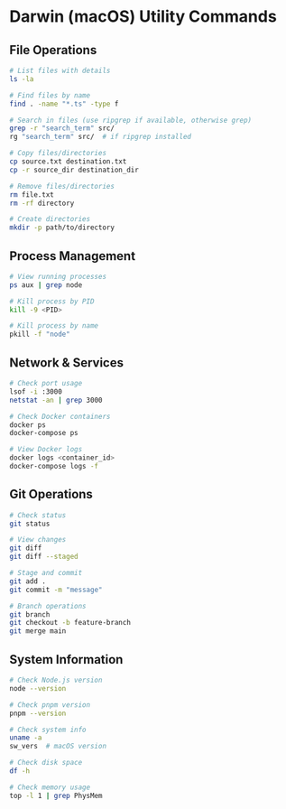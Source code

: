 # Darwin (macOS) Utility Commands

## File Operations
```bash
# List files with details
ls -la

# Find files by name
find . -name "*.ts" -type f

# Search in files (use ripgrep if available, otherwise grep)
grep -r "search_term" src/
rg "search_term" src/  # if ripgrep installed

# Copy files/directories
cp source.txt destination.txt
cp -r source_dir destination_dir

# Remove files/directories
rm file.txt
rm -rf directory

# Create directories
mkdir -p path/to/directory
```

## Process Management
```bash
# View running processes
ps aux | grep node

# Kill process by PID
kill -9 <PID>

# Kill process by name
pkill -f "node"
```

## Network & Services
```bash
# Check port usage
lsof -i :3000
netstat -an | grep 3000

# Check Docker containers
docker ps
docker-compose ps

# View Docker logs
docker logs <container_id>
docker-compose logs -f
```

## Git Operations
```bash
# Check status
git status

# View changes
git diff
git diff --staged

# Stage and commit
git add .
git commit -m "message"

# Branch operations
git branch
git checkout -b feature-branch
git merge main
```

## System Information
```bash
# Check Node.js version
node --version

# Check pnpm version
pnpm --version

# Check system info
uname -a
sw_vers  # macOS version

# Check disk space
df -h

# Check memory usage
top -l 1 | grep PhysMem
```
